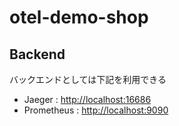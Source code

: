 # otel-demo-shop

## Backend

バックエンドとしては下記を利用できる

- Jaeger : <http://localhost:16686>
- Prometheus : <http://localhost:9090>

